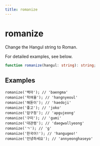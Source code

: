 ```yaml
---
title: romanize
---
```


# romanize

Change the Hangul string to Roman.

For detailed examples, see below.

```typescript
function romanize(hangul: string): string;
```

## Examples

```tsx
romanize('백마'); // 'baengma'
romanize('학여울'); // 'hangnyeoul'
romanize('해돋이'); // 'haedoji'
romanize('좋고'); // 'joko'
romanize('압구정'); // 'apgujeong'
romanize('구미'); // 'gumi'
romanize('대관령'); // 'daegwallyeong'
romanize('ㄱ'); // 'g'
romanize('한국어!'); // 'hangugeo!'
romanize('안녕하세요'); // 'annyeonghaseyo'
```
